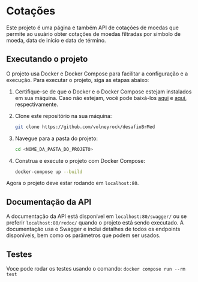 # Cotações

Este projeto é uma página e também API de cotações de moedas que permite ao usuário obter cotações de moedas filtradas por símbolo de moeda, data de início e data de término.

## Executando o projeto

O projeto usa Docker e Docker Compose para facilitar a configuração e a execução. Para executar o projeto, siga as etapas abaixo:

1. Certifique-se de que o Docker e o Docker Compose estejam instalados em sua máquina. Caso não estejam, você pode baixá-los [aqui](https://docs.docker.com/get-docker/) e [aqui](https://docs.docker.com/compose/install/), respectivamente.

2. Clone este repositório na sua máquina:

    ```bash
    git clone https://github.com/volneyrock/desafioBrMed
    ```

3. Navegue para a pasta do projeto:

    ```bash
    cd <NOME_DA_PASTA_DO_PROJETO>
    ```

4. Construa e execute o projeto com Docker Compose:

    ```bash
    docker-compose up --build
    ```

Agora o projeto deve estar rodando em `localhost:80`.

## Documentação da API

A documentação da API está disponível em `localhost:80/swagger/` ou se preferir `localhost:80/redoc/`  quando o projeto está sendo executado. A documentação usa o Swagger e inclui detalhes de todos os endpoints disponíveis, bem como os parâmetros que podem ser usados.

<!-- ## Versão online
Fiz deploy da aplicação em uma instencia EC2 da AWS, para acessar a aplicação online basta acessar os links abaixo:

Página web: [http://34.207.78.174/](http://54.227.89.163/)

Documentação da API estilo swagger: [http://34.207.78.174/swagger](http://54.227.89.163/swagger)

Documentação da API estilo redoc: [http://34.207.78.174/redoc](http://54.227.89.163/redoc) -->

## Testes
Voce pode rodar os testes usando o comando:
``` docker compose run --rm test ```
